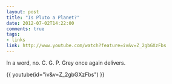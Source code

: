 ```yaml
---
layout: post
title: "Is Pluto a Planet?"
date: 2012-07-02T14:22:00
comments: true
tags:
- links
link: http://www.youtube.com/watch?feature=iv&v=Z_2gbGXzFbs
---
```

In a word, no. C. G. P. Grey once again delivers.

{{ youtube(id="iv&v=Z_2gbGXzFbs") }}

